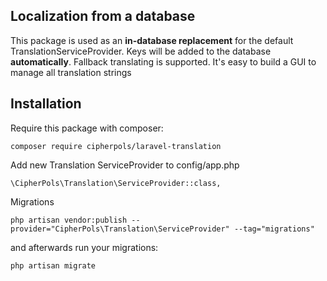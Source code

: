 ## Localization from a database

This package is used as an **in-database replacement** for the default TranslationServiceProvider. Keys will be added to the database **automatically**. Fallback translating is supported. It's easy to build a GUI to manage all translation strings

## Installation

Require this package with composer:

```
composer require cipherpols/laravel-translation
```

Add new Translation ServiceProvider to config/app.php

```
\CipherPols\Translation\ServiceProvider::class,
```

Migrations
```
php artisan vendor:publish --provider="CipherPols\Translation\ServiceProvider" --tag="migrations" 
```

and afterwards run your migrations:
```
php artisan migrate
```
